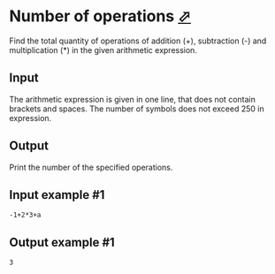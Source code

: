 # Number of operations [⬀](https://www.e-olymp.com/en/problems/901)

Find the total quantity of operations of addition (+), subtraction (-) and multiplication (*) in the given arithmetic expression.

## Input
The arithmetic expression is given in one line, that does not contain brackets and spaces. The number of symbols does not exceed 250 in expression.

## Output
Print the number of the specified operations.

## Input example #1
```
-1+2*3+a
```

## Output example #1
```
3
```

